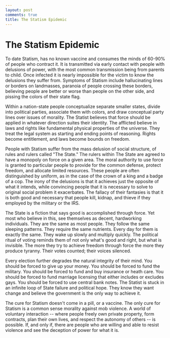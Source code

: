 ```yaml
---
layout: post
comments: true
title: The Statism Epidemic
---
```

# The Statism Epidemic

To date Statism, has no known vaccine and consumes the minds of 60-90% of people who contract it. It is transmitted via early contact with people with delusions of power, with the most common transmission being from parents to child. Once infected it is nearly impossible for the victim to know the delusions they suffer from. Symptoms of Statism include hallucinating lines or borders on landmasses, paranoia of people crossing these borders, believing people are better or worse than people on the other side, and pissing the colors of their state flag.
 
Within a nation-state people conceptualize separate smaller states, divide into political parties, associate them with colors, and draw conceptual party lines over issues of morality. The Statist believes that force should be applied in whatever direction suites their identity. The afflicted believe in laws and rights like fundamental physical properties of the universe. They treat the legal system as starting and ending points of reasoning. Rights become entitlement, and laws become bounds on freedom. 
 
People with Statism suffer from the mass delusion of social structure, of rules and rulers called "The State." The rulers within The State are agreed to have a monopoly on force on a given area. The moral authority to use force is granted to particular people to provide for the common defense, protect freedom, and allocate limited resources. These people are often distinguished by uniform, as in the case of the crown of a king and a badge of a cop. The irony of the delusions is that it achieves just the opposite of what it intends, while convincing people that it is necessary to solve to original social problem it exacerbates. The fallacy of their fantasies is that it is both good and necessary that people kill, kidnap, and thieve if they employed by the military or the IRS. 
 
The State is a fiction that says good is accomplished through force. Yet most who believe in this, see themselves as decent, hardworking individuals. They are the same as most people. They follow the same sleeping patterns. They require the same nutrients. Every day for them is exactly the same. They wake up slowly and multiply quickly. The political ritual of voting reminds them of not only what's good and right, but what is invisible. The more they try to achieve freedom through force the more they produce tyranny. Their votes counted; their voices silenced. 
 
Every election further degrades the natural integrity of their mind. You should be forced to give up your money. You should be forced to fund the military. You should be forced to fund and buy insurance or heath care. You should be forced to fund marriage licensing that either includes or excludes gays. You should be forced to use central bank notes. The Statist is stuck in an infinite loop of State failure and political hope. They know they want change and believe the government is the only way to achieve it. 
 
The cure for Statism doesn't come in a pill, or a vaccine. The only cure for Statism is a common sense morality against mob violence. A world of voluntary interaction -- where people freely own private property, form contracts, plan their own lives, and respect the autonomy of others -- is possible. If, and only if, there are people who are willing and able to resist violence and see the deception of power for what it is.